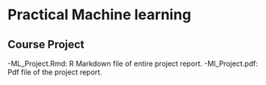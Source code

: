 # Practical Machine learning
## Course Project
-ML_Project.Rmd: R Markdown file of entire project report.
-Ml_Project.pdf: Pdf file of the project report.

